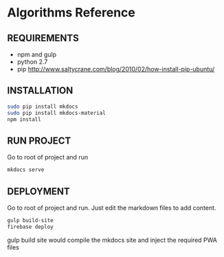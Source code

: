 # Algorithms Reference

## REQUIREMENTS
* npm and gulp
* python 2.7
* pip http://www.saltycrane.com/blog/2010/02/how-install-pip-ubuntu/


## INSTALLATION
``` sh
sudo pip install mkdocs
sudo pip install mkdocs-material
npm install
```

## RUN PROJECT
Go to root of project and run
``` sh
mkdocs serve
```

## DEPLOYMENT
Go to root of project and run.
Just edit the markdown files to add content.
``` sh
gulp build-site
firebase deploy
```
gulp build site would compile the mkdocs site and inject the required PWA files

